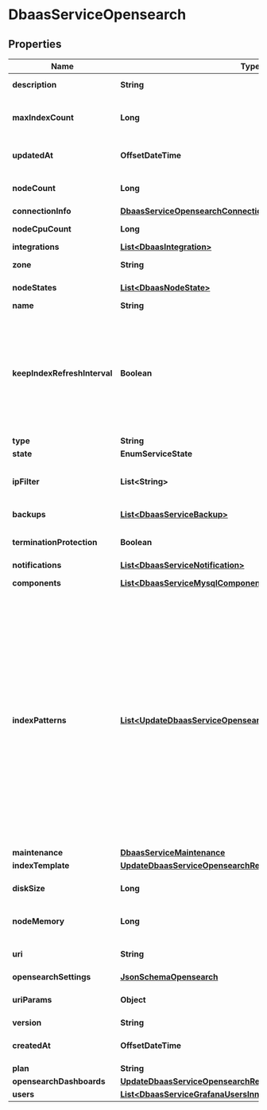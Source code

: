 

# DbaasServiceOpensearch


## Properties

| Name | Type | Description | Notes |
|------------ | ------------- | ------------- | -------------|
|**description** | **String** | DbaaS service description |  [optional] |
|**maxIndexCount** | **Long** | Maximum number of indexes to keep before deleting the oldest one |  [optional] |
|**updatedAt** | **OffsetDateTime** | Service last update timestamp (ISO 8601) |  [optional] |
|**nodeCount** | **Long** | Number of service nodes in the active plan |  [optional] |
|**connectionInfo** | [**DbaasServiceOpensearchConnectionInfo**](DbaasServiceOpensearchConnectionInfo.md) |  |  [optional] |
|**nodeCpuCount** | **Long** | Number of CPUs for each node |  [optional] |
|**integrations** | [**List&lt;DbaasIntegration&gt;**](DbaasIntegration.md) | Service integrations |  [optional] |
|**zone** | **String** | The zone where the service is running |  [optional] |
|**nodeStates** | [**List&lt;DbaasNodeState&gt;**](DbaasNodeState.md) | State of individual service nodes |  [optional] |
|**name** | **String** |  |  |
|**keepIndexRefreshInterval** | **Boolean** | Aiven automation resets index.refresh_interval to default value for every index to be sure that indices are always visible to search. If it doesn&#39;t fit your case, you can disable this by setting up this flag to true. |  [optional] |
|**type** | **String** |  |  |
|**state** | **EnumServiceState** |  |  [optional] |
|**ipFilter** | **List&lt;String&gt;** | Allowed CIDR address blocks for incoming connections |  [optional] |
|**backups** | [**List&lt;DbaasServiceBackup&gt;**](DbaasServiceBackup.md) | List of backups for the service |  [optional] |
|**terminationProtection** | **Boolean** | Service is protected against termination and powering off |  [optional] |
|**notifications** | [**List&lt;DbaasServiceNotification&gt;**](DbaasServiceNotification.md) | Service notifications |  [optional] |
|**components** | [**List&lt;DbaasServiceMysqlComponentsInner&gt;**](DbaasServiceMysqlComponentsInner.md) | Service component information objects |  [optional] |
|**indexPatterns** | [**List&lt;UpdateDbaasServiceOpensearchRequestIndexPatternsInner&gt;**](UpdateDbaasServiceOpensearchRequestIndexPatternsInner.md) | Allows you to create glob style patterns and set a max number of indexes matching this pattern you want to keep. Creating indexes exceeding this value will cause the oldest one to get deleted. You could for example create a pattern looking like &#39;logs.?&#39; and then create index logs.1, logs.2 etc, it will delete logs.1 once you create logs.6. Do note &#39;logs.?&#39; does not apply to logs.10. Note: Setting max_index_count to 0 will do nothing and the pattern gets ignored. |  [optional] |
|**maintenance** | [**DbaasServiceMaintenance**](DbaasServiceMaintenance.md) |  |  [optional] |
|**indexTemplate** | [**UpdateDbaasServiceOpensearchRequestIndexTemplate**](UpdateDbaasServiceOpensearchRequestIndexTemplate.md) |  |  [optional] |
|**diskSize** | **Long** | TODO UNIT disk space for data storage |  [optional] |
|**nodeMemory** | **Long** | TODO UNIT of memory for each node |  [optional] |
|**uri** | **String** | URI for connecting to the service (may be absent) |  [optional] |
|**opensearchSettings** | [**JsonSchemaOpensearch**](JsonSchemaOpensearch.md) |  |  [optional] |
|**uriParams** | **Object** | service_uri parameterized into key-value pairs |  [optional] |
|**version** | **String** | OpenSearch version |  [optional] |
|**createdAt** | **OffsetDateTime** | Service creation timestamp (ISO 8601) |  [optional] |
|**plan** | **String** | Subscription plan |  |
|**opensearchDashboards** | [**UpdateDbaasServiceOpensearchRequestOpensearchDashboards**](UpdateDbaasServiceOpensearchRequestOpensearchDashboards.md) |  |  [optional] |
|**users** | [**List&lt;DbaasServiceGrafanaUsersInner&gt;**](DbaasServiceGrafanaUsersInner.md) | List of service users |  [optional] |



